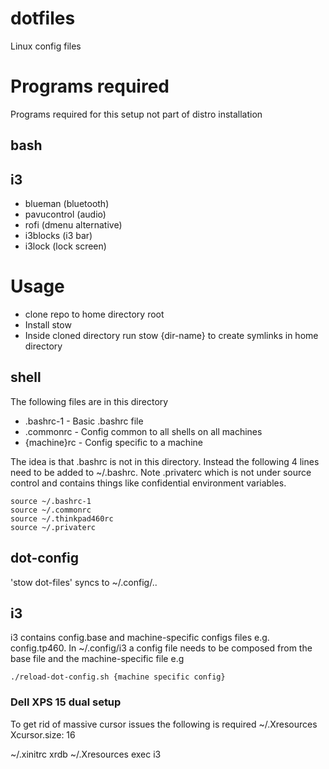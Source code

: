 # dotfiles
Linux config files

# Programs required
Programs required for this setup not part of distro installation

## bash


## i3
* blueman (bluetooth)
* pavucontrol (audio)
* rofi (dmenu alternative)
* i3blocks (i3 bar)
* i3lock (lock screen)


# Usage
* clone repo to home directory root
* Install stow
* Inside cloned directory run stow {dir-name} to create symlinks in home directory

## shell
The following files are in this directory
* .bashrc-1 - Basic .bashrc file
* .commonrc - Config common to all shells on all machines
* {machine}rc - Config specific to a machine

The idea is that .bashrc is not in this directory.  Instead the following 4 lines need to be added to ~/.bashrc.
Note .privaterc which is not under source control and contains things like confidential environment variables.

```
source ~/.bashrc-1
source ~/.commonrc
source ~/.thinkpad460rc
source ~/.privaterc

```

## dot-config
'stow dot-files' syncs to ~/.config/..

## i3

i3 contains config.base and machine-specific configs files e.g. config.tp460.  In ~/.config/i3 a config file needs to be composed from the base file and the machine-specific file e.g

```
./reload-dot-config.sh {machine specific config}
```

### Dell XPS 15 dual setup
To get rid of massive cursor issues the following is required
~/.Xresources
 Xcursor.size: 16

~/.xinitrc
 xrdb ~/.Xresources
 exec i3
